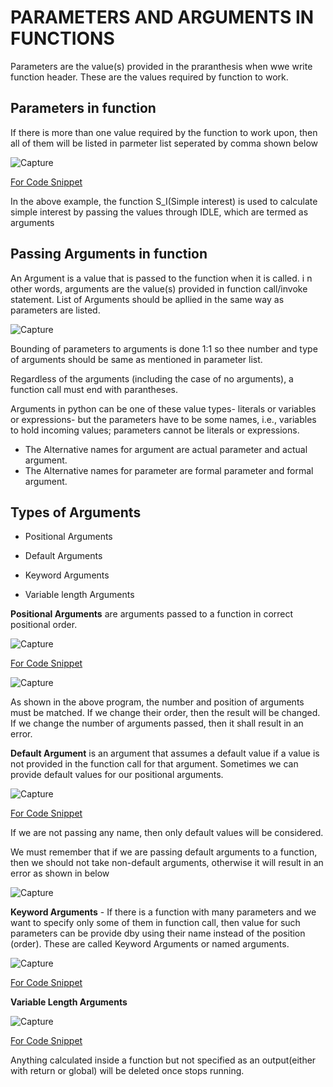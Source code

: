 <h1>PARAMETERS AND ARGUMENTS IN FUNCTIONS</h1>

Parameters are the value(s) provided in the praranthesis when wwe write function header. These are the values required by function to work.

<h2>Parameters in function</h2>

If there is more than one value required by the function to work upon, then all of them will be listed in parmeter list seperated by comma shown below

![Capture](https://user-images.githubusercontent.com/87525399/135563222-2e519b95-3626-4775-8918-a708ff0e07ae.JPG)

[For Code Snippet](https://github.com/Dhruvpandey08/winter-of-contributing/blob/main/Python/Parameters_and_Arguments/Parameters_in_function_1.py)

In the above example, the function S_I(Simple interest) is used to calculate simple interest by passing the values through IDLE, which are termed as arguments

<h2>Passing Arguments in function</h2>

An Argument is a value that is passed to the function when it is called.  i n other words, arguments are the value(s) provided in function call/invoke statement. List of Arguments should be apllied in the same way as parameters are listed.

![Capture](https://user-images.githubusercontent.com/87525399/135565844-643b8cfe-1fa5-4a22-bd1a-6c1f5daacb82.JPG)

Bounding of parameters to arguments is done 1:1 so thee number and type of arguments should be same as mentioned in parameter list.

Regardless of the arguments (including the case of no arguments), a function call must end with parantheses.

Arguments in python can be one of these value types- literals or variables or expressions- but the parameters have to be some names, i.e., variables to hold incoming values; parameters cannot be literals or expressions.

* The Alternative names for argument are actual parameter and actual argument.
* The Alternative names for parameter are formal parameter and formal argument.

<h2> Types of Arguments</h2>

* Positional Arguments

* Default Arguments
 
* Keyword Arguments

*   Variable length Arguments


<b>Positional Arguments</b> are arguments passed to a function in correct positional order.

![Capture](https://user-images.githubusercontent.com/87525399/135582084-3af73a05-ddd8-4ac0-bf61-262c34339159.JPG)


[For Code Snippet](https://github.com/Dhruvpandey08/winter-of-contributing/blob/main/Python/Parameters_and_Arguments/Positional_arguments.py)


![Capture](https://user-images.githubusercontent.com/87525399/135582175-5f90b035-0e08-43df-b1c5-cb5198ff6556.JPG)

As shown in the above program, the number and position of arguments must be matched. If we change their order, then the result will be changed.
If we change the number of arguments passed, then it shall result in an error.


<b>Default Argument</b> is an argument that assumes a default value if a value is not provided in the function call for that argument. Sometimes we can provide default values for our positional arguments.

![Capture](https://user-images.githubusercontent.com/87525399/135583119-5b7bd30d-61a1-4c19-a6b6-0d40a67c6b8f.JPG)

[For Code Snippet](https://github.com/Dhruvpandey08/winter-of-contributing/blob/main/Python/Parameters_and_Arguments/Default_Arguments.py)

If we are not passing any name, then only default values will be considered.

We must remember that if we are passing default arguments to a function, then we should not take non-default arguments, otherwise it will result in an error as shown in below

![Capture](https://user-images.githubusercontent.com/87525399/135583926-f850707f-a389-4c43-93d6-c5962372cd74.JPG)



<b>Keyword Arguments</b> - If there is a function with many parameters and we want to specify only some of them in function call, then value for such parameters can be provide dby using their name instead of the position (order). These are called Keyword Arguments or named arguments.

![Capture](https://user-images.githubusercontent.com/87525399/135584682-092d3327-7445-4029-83a9-1343f3be16be.JPG)

[For Code Snippet](https://github.com/Dhruvpandey08/winter-of-contributing/blob/main/Python/Parameters_and_Arguments/Keyword_arguments.py)


<b>Variable Length Arguments</b>

![Capture](https://user-images.githubusercontent.com/87525399/135585067-f8698101-8c35-4950-8c30-6fa305ffbe07.JPG)

[For Code Snippet](https://github.com/Dhruvpandey08/winter-of-contributing/blob/main/Python/Parameters_and_Arguments/Variable_Length_Arguments.py)

Anything calculated inside a function but not specified as an output(either with return or global) will be deleted once stops running.
